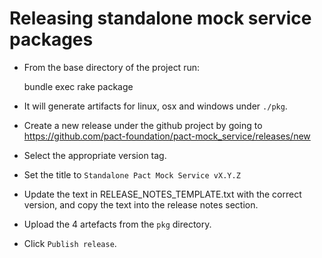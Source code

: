 # Releasing standalone mock service packages

* From the base directory of the project run:

    bundle exec rake package

* It will generate artifacts for linux, osx and windows under `./pkg`.
* Create a new release under the github project by going to https://github.com/pact-foundation/pact-mock_service/releases/new
* Select the appropriate version tag.
* Set the title to `Standalone Pact Mock Service vX.Y.Z`
* Update the text in RELEASE_NOTES_TEMPLATE.txt with the correct version, and copy the text into the release notes section.
* Upload the 4 artefacts from the `pkg` directory.
* Click `Publish release`.
